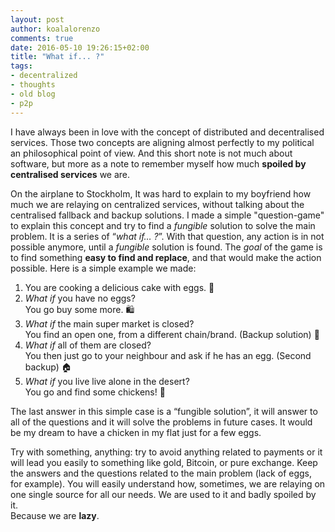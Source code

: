 ```yaml
---
layout: post
author: koalalorenzo
comments: true
date: 2016-05-10 19:26:15+02:00
title: "What if... ?"
tags:
- decentralized
- thoughts
- old blog
- p2p
---
```

I have always been in love with the concept of distributed and decentralised
services. Those two concepts are aligning almost perfectly to my political an
philosophical point of view. And this short note is not much about software, but
more as a note to remember myself how much **spoiled by centralised services**
we are.

On the airplane to Stockholm, It was hard to explain to my boyfriend how much we
are relaying on centralized services, without talking about the centralised
fallback and backup solutions. I made a simple "question-game" to explain this
concept and try to find a _fungible_ solution to solve the main problem. It is
a series of “_what if… ?_”. With that question, any action is in not possible
anymore, until a _fungible_ solution is found. The *goal* of the game is to find
something **easy to find and replace**, and that would make the action possible.
Here is a simple example we made:

1. You are cooking a delicious cake with eggs. 🍰
2. _What if_ you have no eggs? <br>
   You go buy some more. 🛍
3. _What if_ the main super market is closed? <br>
   You find an open one, from a different chain/brand. (Backup solution) 🏪
4. _What if_ all of them are closed? <br>
   You then just go to your neighbour and ask if he has an egg. (Second backup) 🏠
5. _What if_ you live live alone in the desert? <br>
   You go and find some chickens! 🐔

The last answer in this simple case is a “fungible solution”, it will answer to all of the questions and it will solve the problems in future cases. It would be my dream to have a chicken in my flat just for a few eggs.

Try with something, anything: try to avoid anything related to payments or it will lead you easily to something like gold, Bitcoin, or pure exchange. Keep the answers and the questions related to the main problem (lack of eggs, for example). You will easily understand how, sometimes, we are relaying on one single source for all our needs. We are used to it and badly spoiled by it. <br>
Because we are **lazy**.
